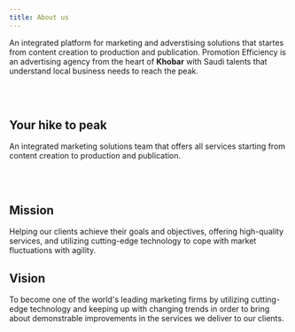 ```yaml
---
title: About us
---
```


An integrated platform for marketing and adverstising solutions that startes from content creation to production and publication.
Promotion Efficiency is an advertising agency from the heart of **Khobar** with Saudi talents that understand local business needs to reach the peak.

<br /><br />

## Your hike to peak  

An integrated marketing solutions team that offers all services starting from content creation to production and publication.

<br /><br />

## Mission  

Helping our clients achieve their goals and objectives, offering high-quality services, and utilizing cutting-edge technology to cope with market fluctuations with agility.

## Vision  

To become one of the world's leading marketing firms by utilizing cutting-edge technology and keeping up with changing trends in order to bring about demonstrable improvements in the services we deliver to our clients.
